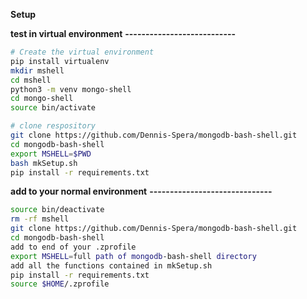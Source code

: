 **Setup**

**test in virtual environment**
**---------------------------**


```bash
# Create the virtual environment
pip install virtualenv
mkdir mshell
cd mshell
python3 -m venv mongo-shell
cd mongo-shell
source bin/activate
```

```bash
# clone respository
git clone https://github.com/Dennis-Spera/mongodb-bash-shell.git
cd mongodb-bash-shell
export MSHELL=$PWD
bash mkSetup.sh
pip install -r requirements.txt
```
**add to your normal environment**
**------------------------------**

```bash
source bin/deactivate
rm -rf mshell
git clone https://github.com/Dennis-Spera/mongodb-bash-shell.git
cd mongodb-bash-shell
add to end of your .zprofile
export MSHELL=full path of mongodb-bash-shell directory
add all the functions contained in mkSetup.sh
pip install -r requirements.txt
source $HOME/.zprofile
```